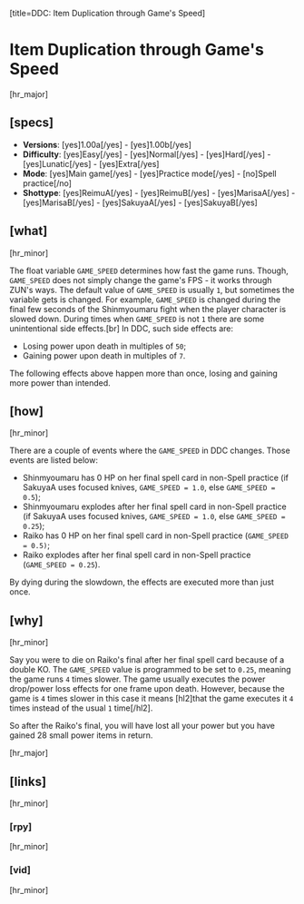 [title=DDC: Item Duplication through Game's Speed]
# Item Duplication through Game's Speed

[hr_major]
## [specs]

* **Versions**: [yes]1.00a[/yes] - [yes]1.00b[/yes]
* **Difficulty**: [yes]Easy[/yes] - [yes]Normal[/yes] - [yes]Hard[/yes] - [yes]Lunatic[/yes] - [yes]Extra[/yes]
* **Mode**: [yes]Main game[/yes] -  [yes]Practice mode[/yes] - [no]Spell practice[/no]
* **Shottype**: [yes]ReimuA[/yes] - [yes]ReimuB[/yes] - [yes]MarisaA[/yes] - [yes]MarisaB[/yes] - [yes]SakuyaA[/yes] - [yes]SakuyaB[/yes]

## [what]
[hr_minor]

The float variable ``GAME_SPEED`` determines how fast the game runs. Though, ``GAME_SPEED`` does not simply change the game's FPS - it works through ZUN's ways. The default value of ``GAME_SPEED`` is usually ``1``, but sometimes the variable gets is changed. For example, ``GAME_SPEED`` is changed during the final few seconds of the Shinmyoumaru fight when the player character is slowed down.
During times when ``GAME_SPEED`` is not ``1`` there are some unintentional side effects.[br]
In DDC, such side effects are:
+ Losing power upon death in multiples of ``50``;
+ Gaining power upon death in multiples of ``7``.

The following effects above happen more than once, losing and gaining more power than intended.

## [how]
[hr_minor]

There are a couple of events where the ``GAME_SPEED`` in DDC changes. Those events are listed below:
+ Shinmyoumaru has 0 HP on her final spell card in non-Spell practice (if SakuyaA uses focused knives, ``GAME_SPEED = 1.0``, else ``GAME_SPEED = 0.5``);
+ Shinmyoumaru explodes after her final spell card in non-Spell practice (if SakuyaA uses focused knives, ``GAME_SPEED = 1.0``, else ``GAME_SPEED = 0.25``); 
+ Raiko has 0 HP on her final spell card in non-Spell practice (``GAME_SPEED = 0.5)``;
+ Raiko explodes after her final spell card in non-Spell practice (``GAME_SPEED = 0.25``).

By dying during the slowdown, the effects are executed more than just once.


## [why]
[hr_minor]

Say you were to die on Raiko's final after her final spell card because of a double KO.
The ``GAME_SPEED`` value is programmed to be set to ``0.25``, meaning the game runs ``4`` times slower. The game usually executes the power drop/power loss effects for one frame upon death. However, because the game is ``4`` times slower in this case it means [hl2]that the game executes it ``4`` times instead of the usual ``1`` time[/hl2].

So after the Raiko's final, you will have lost all your power but you have gained 28 small power items in return.


[hr_major]
## [links]
[hr_minor]
### [rpy]
[hr_minor]
### [vid]
[hr_minor]
